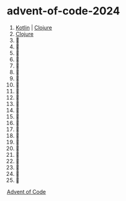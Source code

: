 # advent-of-code-2024

1. [Kotlin](aoc-kotlin/src/main/kotlin/Day01.kt) | [Clojure](aoc-clojure/src/aoc_clojure/day01.clj)
2. [Clojure](aoc-clojure/src/aoc_clojure/day02.clj)
3. 🎁
4. 🎁
5. 🎁
6. 🎁
7. 🎁
8. 🎁
9. 🎁
10. 🎁
11. 🎁
12. 🎁
13. 🎁
14. 🎁
15. 🎁
16. 🎁
17. 🎁
18. 🎁
19. 🎁
20. 🎁
21. 🎁
22. 🎁
23. 🎁
24. 🎁
25. 🎁

[Advent of Code][aoc]

[aoc]: https://adventofcode.com

